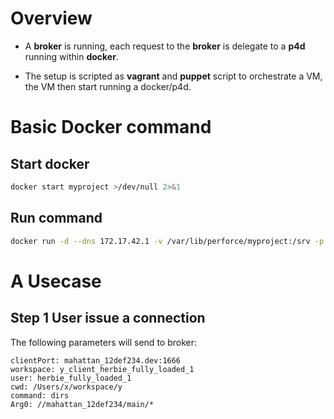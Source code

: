 # Overview

* A **broker** is running, each request to the **broker** is delegate to a **p4d** running within **docker**.

* The setup is scripted as **vagrant** and **puppet** script to orchestrate a VM, the VM then start running a docker/p4d.


# Basic Docker command

## Start docker 

```bash
docker start myproject >/dev/null 2>&1
```

## Run command

```bash
docker run -d --dns 172.17.42.1 -v /var/lib/perforce/myproject:/srv -p 1666 --name myproject cloudspace/p4d:1.5.0 -qr /srv/p4d -p 1666 >/dev/null 2>&1
```

# A Usecase

## Step 1 User issue a connection
The following parameters will send to broker:

```
clientPort: mahattan_12def234.dev:1666
workspace: y_client_herbie_fully_loaded_1
user: herbie_fully_loaded_1
cwd: /Users/x/workspace/y
command: dirs
Arg0: //mahattan_12def234/main/*
```

